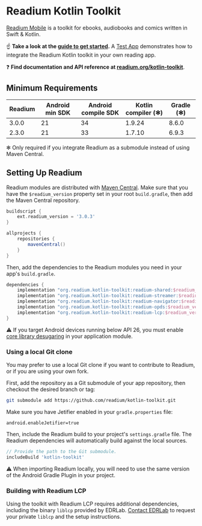 # Readium Kotlin Toolkit

[Readium Mobile](https://github.com/readium/mobile) is a toolkit for ebooks, audiobooks and comics written in Swift & Kotlin.

:point_up: **Take a look at the [guide to get started](docs/guides/getting-started.md).** A [Test App](test-app) demonstrates how to integrate the Readium Kotlin toolkit in your own reading app.

:question: **Find documentation and API reference at [readium.org/kotlin-toolkit](https://readium.org/kotlin-toolkit)**.

## Minimum Requirements

| Readium | Android min SDK | Android compile SDK | Kotlin compiler (✻) | Gradle (✻) |
|---------|-----------------|---------------------|---------------------|------------|
| 3.0.0   | 21              | 34                  | 1.9.24              | 8.6.0      |
| 2.3.0   | 21              | 33                  | 1.7.10              | 6.9.3      |

✻ Only required if you integrate Readium as a submodule instead of using Maven Central.

## Setting Up Readium

Readium modules are distributed with [Maven Central](https://search.maven.org/search?q=g:org.readium.kotlin-toolkit). Make sure that you have the `$readium_version` property set in your root `build.gradle`, then add the Maven Central repository.

```groovy
buildscript {
    ext.readium_version = '3.0.3'
}

allprojects {
    repositories {
        mavenCentral()
    }
}
```

Then, add the dependencies to the Readium modules you need in your app's `build.gradle`.

```groovy
dependencies {
    implementation "org.readium.kotlin-toolkit:readium-shared:$readium_version"
    implementation "org.readium.kotlin-toolkit:readium-streamer:$readium_version"
    implementation "org.readium.kotlin-toolkit:readium-navigator:$readium_version"
    implementation "org.readium.kotlin-toolkit:readium-opds:$readium_version"
    implementation "org.readium.kotlin-toolkit:readium-lcp:$readium_version"
}
```

:warning: If you target Android devices running below API 26, you must enable [core library desugaring](https://developer.android.com/studio/write/java8-support#library-desugaring) in your application module.

### Using a local Git clone

You may prefer to use a local Git clone if you want to contribute to Readium, or if you are using your own fork.

First, add the repository as a Git submodule of your app repository, then checkout the desired branch or tag:

```sh
git submodule add https://github.com/readium/kotlin-toolkit.git
```

Make sure you have Jetifier enabled in your `gradle.properties` file:

```properties
android.enableJetifier=true
```

Then, include the Readium build to your project's `settings.gradle` file. The Readium dependencies will automatically build against the local sources.

```groovy
// Provide the path to the Git submodule.
includeBuild 'kotlin-toolkit'
```

:warning: When importing Readium locally, you will need to use the same version of the Android Gradle Plugin in your project.

### Building with Readium LCP

Using the toolkit with Readium LCP requires additional dependencies, including the binary `liblcp` provided by EDRLab. [Contact EDRLab](mailto:contact@edrlab.org) to request your private `liblcp` and the setup instructions.
